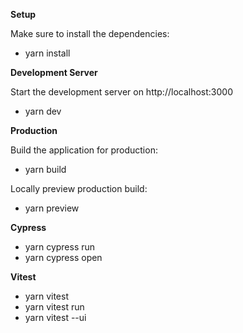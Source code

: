 **Setup**

Make sure to install the dependencies:

- yarn install

**Development Server**

Start the development server on http://localhost:3000

- yarn dev

**Production**

Build the application for production:

- yarn build

Locally preview production build:

- yarn preview

**Cypress**
- yarn cypress run
- yarn cypress open

**Vitest**
- yarn vitest
- yarn vitest run
- yarn vitest --ui
